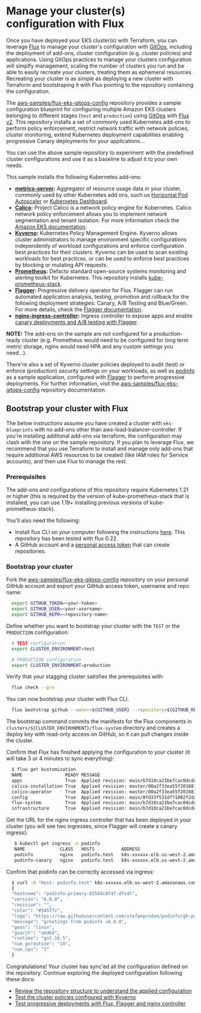 # Manage your cluster(s) configuration with Flux

Once you have deployed your EKS cluster(s) with Terraform, you can leverage [Flux](https://fluxcd.io) to manage your cluster's configuration with [GitOps](https://www.gitops.tech/), including the deployment of add-ons, cluster configuration (e.g. cluster policies) and applications. Using GitOps practices to manage your clusters configuration will simplfy management, scaling the number of clusters you run and be able to easily recreate your clusters, treating them as ephemeral resources. Recreating your cluster is as simple as deploying a new cluster with Terraform and bootstraping it with Flux pointing to the repository containing the configuration.

The [aws-samples/flux-eks-gitops-config](https://github.com/aws-samples/flux-eks-gitops-config) repository provides a sample configuration blueprint for configuring multiple Amazon EKS clusters belonging to different stages (`test` and `production`) using [GitOps](https://www.gitops.tech/) with [Flux v2](https://fluxcd.io/docs/). This repository installs a set of commonly used Kubernetes add-ons to perform policy enforcement, restrict network traffic with network policies, cluster monitoring, extend Kubernetes deployment capabilities enabling progressive Canary deployments for your applications...

You can use the above sample repository to experiment with the predefined cluster configurations and use it as a baseline to adjust it to your own needs.

This sample installs the following Kubernetes add-ons:

* **[metrics-server](https://github.com/kubernetes-sigs/metrics-server):** Aggregator of resource usage data in your cluster, commonly used by other Kubernetes add ons, such us [Horizontal Pod Autoscaler](https://docs.aws.amazon.com/eks/latest/userguide/horizontal-pod-autoscaler.html) or [Kubernetes Dashboard](https://docs.aws.amazon.com/eks/latest/userguide/dashboard-tutorial.html).
* **[Calico](https://projectcalico.docs.tigera.io/about/about-calico):** Project Calico is a network policy engine for Kubernetes. Calico network policy enforcement allows you to implement network segmentation and tenant isolation. For more information check the [Amazon EKS documentation](https://docs.aws.amazon.com/eks/latest/userguide/calico.html).
* **[Kyverno](https://kyverno.io/):** Kubernetes Policy Management Engine. Kyverno allows cluster administrators to manage environment specific configurations independently of workload configurations and enforce configuration best practices for their clusters. Kyverno can be used to scan existing workloads for best practices, or can be used to enforce best practices by blocking or mutating API requests.
* **[Prometheus](https://prometheus.io/):** Defacto standard open-source systems monitoring and alerting toolkit for Kubernetes. This repository installs [kube-prometheus-stack](https://github.com/prometheus-community/helm-charts/tree/main/charts/kube-prometheus-stack).
* **[Flagger](https://flagger.app/):** Progressive delivery operator for Flux. Flagger can run automated application analysis, testing, promotion and rollback for the following deployment strategies: Canary, A/B Testing and Blue/Green. For more details, check the [Flagger documentation](https://docs.flagger.app/).
* **[nginx-ingress-controller](https://kubernetes.github.io/ingress-nginx/):** Ingress controller to expose apps and enable [canary deployments and A/B testing with Flagger](https://docs.flagger.app/tutorials/nginx-progressive-delivery).

**NOTE:** The add-ons on the sample are not configured for a production-ready cluster (e.g. Prometheus would need to be configured for long term metric storage, nginx would need HPA and any custom settings you need...).

There're also a set of Kyverno cluster policies deployed to audit (test) or enforce (production) security settings on your workloads, as well as [podinfo](https://github.com/stefanprodan/podinfo) as a sample application, configured with [Flagger](https://flagger.app/) to perform progressive deployments. For further information, visit the [aws-samples/flux-eks-gitops-config](https://github.com/aws-samples/flux-eks-gitops-config) repository documentation.

## Bootstrap your cluster with Flux

The below instructions assume you have created a cluster with `eks-blueprints` with no add-ons other than aws-load-balancer-controller. If you're installing additonal add-ons via terraform, the configuration may clash with the one on the sample repository. If you plan to leverage Flux, we recommend that you use Terraform to install and manage only add-ons that require additional AWS resources to be created (like IAM roles for Service accounts), and then use Flux to manage the rest.

### Prerequisites

The add-ons and configurations of this repository require Kubernetes 1.21 or higher (this is required by the version of kube-prometheus-stack that is installed, you can use 1.19+ installing previous versions of kube-prometheus-stack).

You'll also need the following:

* Install flux CLI on your computer following the instructions [here](https://fluxcd.io/docs/installation/). This repository has been tested with flux 0.22.
* A GitHub account and a [personal access token](https://help.github.com/en/github/authenticating-to-github/creating-a-personal-access-token-for-the-command-line) that can create repositories.

### Bootstrap your cluster

Fork the [aws-samples/flux-eks-gitops-config](https://github.com/aws-samples/flux-eks-gitops-config) repository on your personal GitHub account and export your GitHub access token, username and repo name:

```sh
  export GITHUB_TOKEN=<your-token>
  export GITHUB_USER=<your-username>
  export GITHUB_REPO=<repository-name>
```

Define whether you want to bootstrap your cluster with the `TEST` or the `PRODUCTION` configuration:

```sh
  # TEST configuration
  export CLUSTER_ENVIRONMENT=test

  # PRODUCTION configuration
  export CLUSTER_ENVIRONMENT=production
```

Verify that your stagging cluster satisfies the prerequisites with:

```sh
  flux check --pre
```

You can now bootstrap your cluster with Flux CLI.

```sh
  flux bootstrap github --owner=${GITHUB_USER} --repository=${GITHUB_REPO} --branch=main --path=clusters/${CLUSTER_ENVIRONMENT} --personal
```

The bootstrap command commits the manifests for the Flux components in `clusters/${CLUSTER_ENVIRONMENT}/flux-system` directory and creates a deploy key with read-only access on GitHub, so it can pull changes inside the cluster.

Confirm that Flux has finished applying the configuration to your cluster (it will take 3 or 4 minutes to sync everything):

```sh
  $ flux get kustomization
  NAME                READY MESSAGE                                                           REVISION                                        SUSPENDED
  apps                True  Applied revision: main/b7d10ca21be7cac0dcdd14c80353012ccfedd4fe   main/b7d10ca21be7cac0dcdd14c80353012ccfedd4fe   False
  calico-installation True  Applied revision: master/00a2f33ea55f2018819434175c09c8bd8f20741a master/00a2f33ea55f2018819434175c09c8bd8f20741a False
  calico-operator     True  Applied revision: master/00a2f33ea55f2018819434175c09c8bd8f20741a master/00a2f33ea55f2018819434175c09c8bd8f20741a False
  config              True  Applied revision: main/8fd33f531df71002f2da7bc9619ee75281a9ead0   main/8fd33f531df71002f2da7bc9619ee75281a9ead0   False
  flux-system         True  Applied revision: main/b7d10ca21be7cac0dcdd14c80353012ccfedd4fe   main/b7d10ca21be7cac0dcdd14c80353012ccfedd4fe   False
  infrastructure      True  Applied revision: main/b7d10ca21be7cac0dcdd14c80353012ccfedd4fe   main/b7d10ca21be7cac0dcdd14c80353012ccfedd4fe   False
```

Get the URL for the nginx ingress controller that has been deployed in your cluster (you will see two ingresses, since Flagger will create a canary ingress):

```sh
   $ kubectl get ingress -n podinfo
   NAME             CLASS   HOSTS          ADDRESS                               PORTS   AGE
   podinfo          nginx   podinfo.test   k8s-xxxxxx.elb.us-west-2.amazonaws.com   80      23h
   podinfo-canary   nginx   podinfo.test   k8s-xxxxxx.elb.us-west-2.amazonaws.com   80      23h
```

Confirm that podinfo can be correctly accessed via ingress:

```sh
  $ curl -H "Host: podinfo.test" k8s-xxxxxx.elb.us-west-2.amazonaws.com
  {
  "hostname": "podinfo-primary-65584c8f4f-d7v4t",
  "version": "6.0.0",
  "revision": "",
  "color": "#34577c",
  "logo": "https://raw.githubusercontent.com/stefanprodan/podinfo/gh-pages/cuddle_clap.gif",
  "message": "greetings from podinfo v6.0.0",
  "goos": "linux",
  "goarch": "amd64",
  "runtime": "go1.16.5",
  "num_goroutine": "10",
  "num_cpu": "2"
  }
```

Congratulations! Your cluster has sync'ed all the configuration defined on the repository. Continue exploring the deployed configuration following these docs:

* [Review the repository structure to understand the applied configuration](https://github.com/aws-samples/flux-eks-gitops-config/blob/main/docs/repository-structure.md)
* [Test the cluster policies configured with Kyverno](https://github.com/aws-samples/flux-eks-gitops-config/blob/main/docs/test-kyverno-policies.md)
* [Test progressive deployments with Flux, Flagger and nginx controller](https://github.com/aws-samples/flux-eks-gitops-config/blob/main/docs/flagger-canary-deployments.md)
